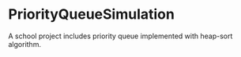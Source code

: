PriorityQueueSimulation
=======================

A school project includes priority queue implemented with heap-sort algorithm.
